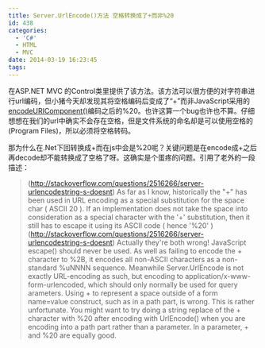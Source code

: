 ```yaml
---
title: Server.UrlEncode()方法 空格转换成了+而非%20
id: 438
categories:
  - 'C#'
  - HTML
  - MVC
date: 2014-03-19 16:23:45
tags:
---
```


在ASP.NET MVC 的Control类里提供了该方法。该方法可以很方便的对字符串进行url编码，但小猪今天却发现其将空格编码后变成了“+”而非JavaScript采用的[encodeURIComponent()](http://www.w3schools.com/jsref/jsref_encodeURIComponent.asp)编码之后的%20。也许这算一个bug也许也不算。仔细想想在我们的url中确实不会存在空格，但是文件系统的命名却是可以使用空格的(Program Files)，所以必须将空格转码。

那为什么在.Net下回转换成+而在js中会是%20呢？关键问题是在encode成+之后再decode却不能转换成了空格了呀。这确实是个蛋疼的问题。引用了老外的一段描述：
> (http://stackoverflow.com/questions/2516266/server-urlencodestring-s-doesnt) As far as I know, historically the "+" has been used in URL encoding as a special substitution for the space char ( ASCII 20 ). If an implementation does not take the space into consideration as a special character with the '+' substitution, then it still has to escape it using its ASCII code ( hence '%20' )
> (http://stackoverflow.com/questions/2516266/server-urlencodestring-s-doesnt) Actually they're both wrong! JavaScript escape() should never be used. As well as failing to encode the + character to %2B, it encodes all non-ASCII characters as a non-standard %uNNNN sequence.  Meanwhile Server.UrlEncode is not exactly URL-encoding as such, but encoding to application/x-www-form-urlencoded, which should only normally be used for query arameters. Using + to represent a space outside of a form name=value construct, such as in a path part, is wrong.  This is rather unfortunate. You might want to try doing a string replace of the + character with %20 after encoding with UrlEncode() when you are encoding into a path part rather than a parameter. In a parameter, + and %20 are equally good.